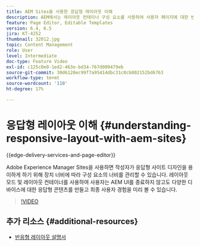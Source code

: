 ```yaml
---
title: AEM Sites을 사용한 응답형 레이아웃 이해
description: AEM에서는 레이아웃 컨테이너 구성 요소를 사용하여 사용자 페이지에 대한 반응형 레이아웃을 보유할 수 있습니다. 콘텐츠 작성자는 반응형 레이아웃 을 사용하여 다양한 디바이스에 대한 반응형 콘텐츠를 만들고 AEM 내에서 최종 사용자 경험을 미리 볼 수 있습니다.
feature: Page Editor, Editable Templates
version: 6.4, 6.5
jira: KT-4252
thumbnail: 32012.jpg
topic: Content Management
role: User
level: Intermediate
doc-type: Feature Video
exl-id: c125c0e0-1ed2-463e-bd34-767d009479eb
source-git-commit: 30d6120ec99f7a95414dbc31c0cb002152bd6763
workflow-type: tm+mt
source-wordcount: '110'
ht-degree: 17%

---
```


# 응답형 레이아웃 이해 {#understanding-responsive-layout-with-aem-sites}

{{edge-delivery-services-and-page-editor}}

Adobe Experience Manager Sites을 사용하면 작성자가 응답형 사이트 디자인을 용이하게 하기 위해 장치 너비에 따라 구성 요소의 너비를 관리할 수 있습니다. 레이아웃 모드 및 레이아웃 컨테이너를 사용하여 사용자는 AEM UI를 종료하지 않고도 다양한 디바이스에 대한 응답형 콘텐츠를 만들고 최종 사용자 경험을 미리 볼 수 있습니다.

>[!VIDEO](https://video.tv.adobe.com/v/32012?quality=12&learn=on)

## 추가 리소스 {#additional-resources}

* [반응형 레이아웃 설명서](https://experienceleague.adobe.com/docs/experience-manager-65/authoring/siteandpage/responsive-layout.html)
